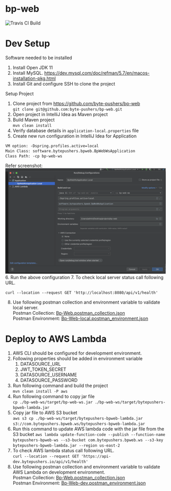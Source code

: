 # bp-web
![Travis CI Build](https://travis-ci.com/byte-pushers/bp-web.svg?branch=master)

# Dev Setup
Software needed to be installed
1. Install Open JDK 11
2. Install MySQL.
   https://dev.mysql.com/doc/refman/5.7/en/macos-installation-pkg.html
3. Install Git and configure SSH to clone the project

Setup Project
1. Clone project from https://github.com/byte-pushers/bp-web <br/>
   `git clone git@github.com:byte-pushers/bp-web.git`
2. Open project in IntelliJ Idea as Maven project
3. Build Maven project <br/>
   `mvn clean install`
4. Verify database details in `application-local.properties` file
5. Create new run configuration in IntelliJ Idea for Application
```
VM option: -Dspring.profiles.active=local
Main Class: software.bytepushers.bpweb.BpWebWsApplication
Class Path: -cp bp-web-ws
```
Refer screenshot: ![Run Configuration.png](postman%2FRun%20Configuration.png)
6. Run the above configuration
7. To check local server status call following URL.
```shell
curl --location --request GET 'http://localhost:8080/api/v1/health'
```
8. Use following postman collection and environment variable to validate local server. <br/>
    Postman Collection: [Bp-Web.postman_collection.json](postman%2FBp-Web.postman_collection.json) <br/>
    Postman Environment: [Bp-Web-local.postman_environment.json](postman%2FBp-Web-local.postman_environment.json)

# Deploy to AWS Lambda
1. AWS CLI should be configured for development environment.
2. Following properties should be added in environment variable
    1. DATASOURCE_URL
    2. JWT_TOKEN_SECRET
    3. DATASOURCE_USERNAME
    4. DATASOURCE_PASSWORD
3. Run following command and build the project <br />
   ```mvn clean install -P aws```
4. Run following command to copy jar file <br />
   ```cp ./bp-web-ws/target/bp-web-ws.jar ./bp-web-ws/target/bytepushers-bpweb-lambda.jar```
5. Copy jar file to AWS S3 bucket <br />
   ```aws s3 cp ./bp-web-ws/target/bytepushers-bpweb-lambda.jar s3://com.bytepushers.bpweb.ws/bytepushers-bpweb-lambda.jar```
6. Run this command to update AWS lambda code with the jar file from the S3 bucket
   ```aws lambda update-function-code --publish --function-name bytepushers-bpweb-ws --s3-bucket com.bytepushers.bpweb.ws --s3-key bytepushers-bpweb-lambda.jar --region us-east-2```
7. To check AWS lambda status call following URL. <br />
   ```curl --location --request GET 'https://api-dev.bytepushers.io/api/v1/health'```
8. Use following postman collection and environment variable to validate AWS Lambda on development environment. <br/>
   Postman Collection: [Bp-Web.postman_collection.json](postman%2FBp-Web.postman_collection.json) <br/>
   Postman Environment: [Bp-Web-dev.postman_environment.json](postman%2FBp-Web-dev.postman_environment.json)
